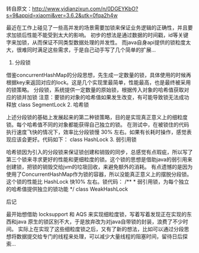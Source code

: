 转自原文：http://www.yidianzixun.com/n/0DGEYKbO?s=9&appid=xiaomi&ver=3.6.2&utk=0fqa2h4w

最近在工作上碰见了一些高并发的场景需要加锁来保证业务逻辑的正确性，并且要求加锁后性能不能受到太大的影响。
初步的想法是通过数据的时间戳，id等关键字来加锁，从而保证不同类型数据处理的并发性。
而java自身api提供的锁粒度太大，很难同时满足这些需求，于是自己动手写了几个简单的扩展...

1. 分段锁

借鉴concurrentHashMap的分段思想，先生成一定数量的锁，具体使用的时候再根据key来返回对应的lock。这是几个实现里最简单，性能最高，也是最终被采用的锁策略。
分段锁，系统提供一定数量的原始锁，根据传入对象的哈希值获取对应的锁并加锁
注意：要锁的对象的哈希值如果发生改变，有可能导致锁无法成功释放  class SegmentLock
2. 哈希锁

上述分段锁的基础上发展起来的第二种锁策略，目的是实现真正意义上的细粒度锁。每个哈希值不同的对象都能获得自己独立的锁。
在测试中，在被锁住的代码执行速度飞快的情况下，效率比分段锁慢 30% 左右。如果有长耗时操作，感觉表现应该会更好。代码如下：
class HashLock
3. 弱引用锁

哈希锁因为引入的分段锁来保证锁创建和销毁的同步，总感觉有点瑕疵，所以写了第三个锁来寻求更好的性能和更细粒度的锁。这个锁的思想是借助java的弱引用来创建锁，把锁的销毁交给jvm的垃圾回收，来避免额外的消耗。
有点遗憾的是因为使用了ConcurrentHashMap作为锁的容器，所以没能真正意义上的摆脱分段锁。这个锁的性能比 HashLock 快10% 左右。锁代码：
/** * 弱引用锁，为每个独立的哈希值提供独立的锁功能 */  class WeakHashLock<T>

后记

最开始想借助 locksupport 和 AQS 来实现细粒度锁，写着写着发现正在实现的东西和java 原生的锁区别不大，于是放弃改为对java自带锁的封装，浪费了不少时间。
实际上在实现了这些细粒度锁之后，又有了新的想法，比如可以通过分段思想将数据提交给专门的线程来处理，可以减少大量线程的阻塞时间，留待日后探索...
